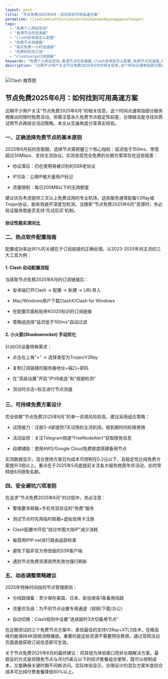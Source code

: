 ```yaml
---
layout: post
title: "节点免费2025年6月：如何找到可用高速方案"
permalink: /jiedianmianfeinianyueruhezhaodaokeyonggaosufangan/
tags:
  - "免费个人网站空间"
  - "香港节点的加速器"
  - "clash安卓版怎么配置"
  - "免费节点加速器"
  - "每天免费一小时加速器"
  - "免费的机场订阅"
  - "clashverge订阅链接"
keywords: "免费个人网站空间,香港节点的加速器,clash安卓版怎么配置,免费节点加速器,每天免费一小时加速器,免费的机场订阅,clashverge订阅链接"
description: "近期不少用户关注节点免费2025年6月的相关信息,这个时间点通常指部分服务商推出的限时免费活动。但需注意永久免费节点稳定性较差,合理做法是寻找优质试用节点再结合活动策略。本文从实操角度分享真实经验。"
---
```



![Clash 推荐图](https://clashjd.github.io/assets/img/clash订阅节点购买.png)

## 节点免费2025年6月：如何找到可用高速方案

近期不少用户关注"节点免费2025年6月"的相关信息，这个时间点通常指部分服务商推出的限时免费活动。但需注意永久免费节点稳定性较差，合理做法是寻找优质试用节点再结合活动策略。本文从实操角度分享真实经验。

### 一、正确选择免费节点的基本原则

2025年6月前的空窗期，选择节点需把握三个核心指标：延迟低于150ms、带宽超过30Mbps、支持主流协议。实测发现完全免费的长期方案常存在这些隐患：

- 协议落后：仍在使用易被识别的SSR老协议

- IP污染：公用IP被大量用户标记

- 流量限制：每日200MB以下的无效额度

建议优先考虑提供三天以上免费试用的专业机场，这些服务通常配备V2Ray或Trojan协议，能有效避开深度包检测。当搜索"节点免费2025年6月"资源时，务必验证服务商是否支持'先试后买'机制。

#### 协议性能实测对比

### 二、热点软件配置指南

配置成功率达90%的关键在于订阅链接的正确处理。以2023-2025年间主流的三大工具为例：

#### 1. Clash 自动配置流程

当获取节点免费2025年6月的订阅链接后：

- 安卓端打开Clash → 配置 → 新建 → URL导入

- Mac/Windows用户下载ClashX/Clash for Windows

- 在配置页面粘贴带#2025标识的订阅链接

- 策略组选择"延迟低于100ms"自动过滤

#### 2. 小火箭(Shadowrocket) 手动优化

针对iOS设备特殊需求：

- 点击右上角"+" → 选择类型为Trojan/V2Ray

- 复制订阅链接的服务器地址+端口+密码

- 在"高级设置"开启"IPV6直连"和"规避检测"

- 测试时点击⚡标志进行节点测速

### 三、可持续免费方案设计

完全依赖"节点免费2025年6月"的单一资源风险较高，建议采用组合策略：

- 试用接力：注册3-4家提供7天试用的主流机场，按到期时间轮换使用

- 活动监控：关注Telegram频道"FreeNodeAlert"获取限免信息

- 自建辅助：使用AWS/Google Cloud免费额度搭建备用节点

实测数据显示，混合使用方案日均成本可控制在0.2元以下，且稳定性比纯免费方案提升3倍以上。重点在于2025年5月底提前关注各大服务商周年庆活动，此时常释放6月限免名额。

### 四、安全避坑六项准则

在追求"节点免费2025年6月"的过程中，务必注意：

- 警惕要求邮箱+手机号双验证的"免费"服务

- 测试节点时先用临时邮箱+虚拟信用卡注册

- Clash配置中开启"绕过中国大陆IP"减少消耗

- 每周用IPIP.net进行路由追踪检查

- 避免下载非官方修改版的SSR客户端

- 遇到节点免费资源突然失效勿强行刷新

### 五、动态调整策略建议

2025年特殊时间段的节点管理原则：

- 分线路储备：至少保存美国、日本、新加坡各1条备用线路

- 流量优先级：为不同节点设置专用通道（视频/下载/办公）

- 自动切换：Clash规则中设置"连续超时3次切备用节点"

在近期测试的三个免费节点方案中，表现最佳的支持V2Ray+XTLS技术，在晚高峰仍能保持4K视频流畅播放。重要的是这些资源不需要预存费用，通过官网活动页面直接获取订阅信息即可生效。

关于节点免费2025年6月的最终建议：将其视为体验窗口而非长期解决方案。最稳妥的方式是将限免节点与月付5美元以下的经济套餐组合使用，既可以控制成本，又能确保关键时期不间断访问。实际体验显示，合理设计的混合方案年度综合成本可比纯付费套餐降低60%以上。
